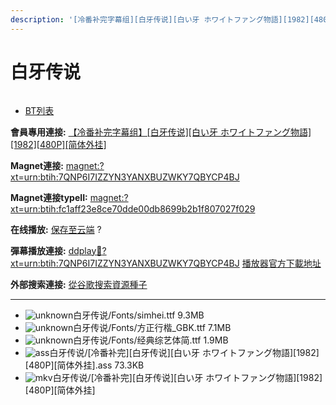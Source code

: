 ```yaml
---
description: '[冷番补完字幕组][白牙传说][白い牙 ホワイトファング物語][1982][480P][简体外挂]'
---
```


# 白牙传说



<figure><img src="https://s1.ax1x.com/2018/03/29/9jY7RS.jpg" alt=""><figcaption></figcaption></figure>

* [BT列表](https://share.dmhy.org/topics/view/485682_1982_480P.html#tabs-1)

**會員專用連接:** [【冷番补完字幕组】\[白牙传说\]\[白い牙 ホワイトファング物語\]\[1982\]\[480P\]\[简体外挂\]](https://dl.dmhy.org/2018/03/29/fc1aff23e8ce70dde00db8699b2b1f807027f029.torrent)

**Magnet連接:** [magnet:?xt=urn:btih:7QNP6I7IZZYN3YANXBUZWKY7QBYCP4BJ](https://magnet/?xt=urn:btih:7QNP6I7IZZYN3YANXBUZWKY7QBYCP4BJ\&dn=\&tr=http%3A%2F%2F104.238.198.186%3A8000%2Fannounce\&tr=udp%3A%2F%2F104.238.198.186%3A8000%2Fannounce\&tr=http%3A%2F%2Ftracker.openbittorrent.com%3A80%2Fannounce\&tr=http%3A%2F%2Ftracker.publicbt.com%3A80%2Fannounce\&tr=http%3A%2F%2Ftracker.prq.to%2Fannounce\&tr=http%3A%2F%2Fopen.acgtracker.com%3A1096%2Fannounce\&tr=http%3A%2F%2Ftr.bangumi.moe%3A6969%2Fannounce\&tr=https%3A%2F%2Ft-115.rhcloud.com%2Fonly_for_ylbud\&tr=http%3A%2F%2Fbtfile.sdo.com%3A6961%2Fannounce\&tr=http%3A%2F%2Fexodus.desync.com%3A6969%2Fannounce\&tr=https%3A%2F%2Ftr.bangumi.moe%3A9696%2Fannounce\&tr=http%3A%2F%2F121.14.98.151%3A9090%2Fannounce\&tr=http%3A%2F%2F173.254.204.71%3A1096%2Fannounce\&tr=http%3A%2F%2F188.190.120.74%3A80%2Fannounce\&tr=http%3A%2F%2F94.228.192.98%2Fannounce\&tr=http%3A%2F%2F95.68.246.30%3A80%2Fannounce\&tr=http%3A%2F%2Fanisaishuu.de%3A2710%2Fannounce)

**Magnet連接typeII:** [magnet:?xt=urn:btih:fc1aff23e8ce70dde00db8699b2b1f807027f029](https://magnet/?xt=urn:btih:fc1aff23e8ce70dde00db8699b2b1f807027f029)

**在线播放:** [保存至云端](https://mypikpak.com/drive/url-checker?url=magnet:?xt=urn:btih:fc1aff23e8ce70dde00db8699b2b1f807027f029) ?

**彈幕播放連接:** [ddplay:magnet:?xt=urn:btih:7QNP6I7IZZYN3YANXBUZWKY7QBYCP4BJ](ddplay:magnet:?xt=urn:btih:7QNP6I7IZZYN3YANXBUZWKY7QBYCP4BJ\&dn=\&tr=http%3A%2F%2F104.238.198.186%3A8000%2Fannounce\&tr=udp%3A%2F%2F104.238.198.186%3A8000%2Fannounce\&tr=http%3A%2F%2Ftracker.openbittorrent.com%3A80%2Fannounce\&tr=http%3A%2F%2Ftracker.publicbt.com%3A80%2Fannounce\&tr=http%3A%2F%2Ftracker.prq.to%2Fannounce\&tr=http%3A%2F%2Fopen.acgtracker.com%3A1096%2Fannounce\&tr=http%3A%2F%2Ftr.bangumi.moe%3A6969%2Fannounce\&tr=https%3A%2F%2Ft-115.rhcloud.com%2Fonly_for_ylbud\&tr=http%3A%2F%2Fbtfile.sdo.com%3A6961%2Fannounce\&tr=http%3A%2F%2Fexodus.desync.com%3A6969%2Fannounce\&tr=https%3A%2F%2Ftr.bangumi.moe%3A9696%2Fannounce\&tr=http%3A%2F%2F121.14.98.151%3A9090%2Fannounce\&tr=http%3A%2F%2F173.254.204.71%3A1096%2Fannounce\&tr=http%3A%2F%2F188.190.120.74%3A80%2Fannounce\&tr=http%3A%2F%2F94.228.192.98%2Fannounce\&tr=http%3A%2F%2F95.68.246.30%3A80%2Fannounce\&tr=http%3A%2F%2Fanisaishuu.de%3A2710%2Fannounce) [播放器官方下載地址](http://www.dandanplay.com/?from=dmhy)

**外部搜索連接:** [從谷歌搜索資源種子](https://www.google.com/search?oe=utf-8\&q=fc1aff23e8ce70dde00db8699b2b1f807027f029)

***

* ![unknown](https://share.dmhy.org/images/icon/unknown.gif)白牙传说/Fonts/simhei.ttf 9.3MB
* ![unknown](https://share.dmhy.org/images/icon/unknown.gif)白牙传说/Fonts/方正行楷\_GBK.ttf 7.1MB
* ![unknown](https://share.dmhy.org/images/icon/unknown.gif)白牙传说/Fonts/经典综艺体简.ttf 1.9MB
* ![ass](https://share.dmhy.org/images/icon/ass.gif)白牙传说/\[冷番补完]\[白牙传说]\[白い牙 ホワイトファング物語]\[1982]\[480P]\[简体外挂].ass 73.3KB
* ![mkv](https://share.dmhy.org/images/icon/mkv.gif)白牙传说/\[冷番补完]\[白牙传说]\[白い牙 ホワイトファング物語]\[1982]\[480P]\[简体外挂]
